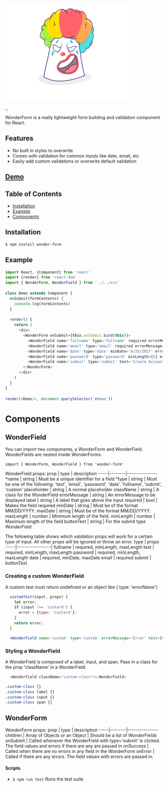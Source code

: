![](https://raw.githubusercontent.com/nnur/wonder-form/master/demo/src/assets/clown.png)

<a href="https://travis-ci.org/tannerlinsley/react-form" target="\_parent">
  <img alt="" src="https://travis-ci.org/tannerlinsley/react-form.svg?branch=master" />
</a>
<a href="https://npmjs.com/package/react-form" target="\_parent">
  <img alt="" src="https://img.shields.io/npm/dm/react-form.svg" />
</a>
<a href="https://github.com/tannerlinsley/react-form" target="\_parent">
  <img alt="" src="https://img.shields.io/github/stars/tannerlinsley/react-form.svg?style=social&label=Star" />
</a>


WonderForm is a really lightweight form building and validation component for React.

## Features

- No built in styles to overwrite
- Comes with validation for common inputs like date, email, etc
- Easily add custom validations or overwrite default validation

## [Demo](https://react-form.js.org/?selectedKind=2.%20Demos&selectedStory=Kitchen%20Sink&full=0&down=0&left=1&panelRight=0&downPanel=kadirahq%2Fstorybook-addon-actions%2Factions-panel)


## Table of Contents
- [Installation](#installation)
- [Example](#example)
- [Components](#api)

<!-- - [Recipes](#recipes) -->

## Installation
```bash
$ npm install wonder-form
```

## Example

```javascript
import React, {Component} from 'react'
import {render} from 'react-dom'
import { WonderForm, WonderField } from '../../src'

class Demo extends Component {
  onSubmit(formContents) {
    console.log(formContents)
  }

  render() {
    return (
      <div>
        <WonderForm onSubmit={this.onSubmit.bind(this)}>
          <WonderField name='fullname' type='fullname' required errorMessage={"Error"} />
          <WonderField name='email' type='email' required errorMessage={"Error"} />
          <WonderField name='date' type='date' minDate='4/25/2017' errorMessage={"Error"} />
          <WonderField name='password' type='password' minLength={6} errorMessage={"Error"}/>
          <WonderField name='submit' type='submit' text='Create Account' />
        </WonderForm>
      </div>
    )
  }
}

render(<Demo/>, document.querySelector('#demo'))

```


# Components

## WonderField

You can import two components, a WonderForm and WonderField. WonderFields are nested inside WonderForms.
```
import { WonderForm, WonderField } from 'wonder-form'
```

WonderField props:
prop | type   | description 
-----|--------|---------------
*name | string | Must be a unique identifier for a field
*type | string | Must be one of the following: 'text', 'email', 'password', 'date', 'fullname', 'submit', 'custom'
placeholder | string | A normal placeholder
className | string | A class for the WonderField
errorMessage | string | An errorMessage to be displayed
label | string | A label that goes above the input
required | bool | Makes the field required
minDate | string | Must be of the format MM/DD/YYYY.
maxDate | string | Must be of the format MM/DD/YYYY.
maxLength | number | Minimum length of the field.
minLength | number | Maximum length of the field
buttonText | string | For the submit type WonderField

The following table shows which validation props will work for a certain type of input. All other props will be ignored or throw an error.
type | props   
-----|-----------------|
fullname | required, minLength, maxLength
text | required, minLength, maxLength
password | required, minLength, maxLength
date | required, minDate, maxDate
email | required
submit | buttonText

### Creating a custom WonderField

A custom test must return undefined or an object like { type: 'errorName'}
```javascript
  customTest(input, props) {
    let error;
    if (input !== 'custard') {
      error = {type: 'custard'};
    }
    return error;
  }
```
```jsx
  <WonderField name='custom' type='custom' errorMessage='Error' test={this.customTest.bind(this)}/>
```

### Styling a WonderField
A WonderField is composed of a label, input, and span.
Pass in a class for the prop 'className' in a WonderField.

```javascript
  <WonderField className="custom-class"></WonderField>
``` 

```css
.custom-class {}
.custom-class label {}
.custom-class input {}
.custom-class span {}
```

## WonderForm

WonderForm props:
prop | type   | description 
-----|--------|---------------
children | Array of Objects or an Object | Should be a list of WonderFields
onSubmit | Called whenever the WonderField with type='submit' is clicked. The field values and errors if there are any are passed in
onSuccess | Called when there are no errors in any field in the WonderForm
onError | Called if there are any errors. The field values with errors are passed in.


#### Scripts

- `$ npm run test` Runs the test suite
